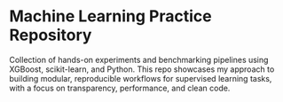 # Machine Learning Practice Repository
Collection of hands-on experiments and benchmarking pipelines using XGBoost, scikit-learn, and Python.
This repo showcases my approach to building modular, reproducible workflows for supervised learning tasks, with a focus on transparency, performance, and clean code.
